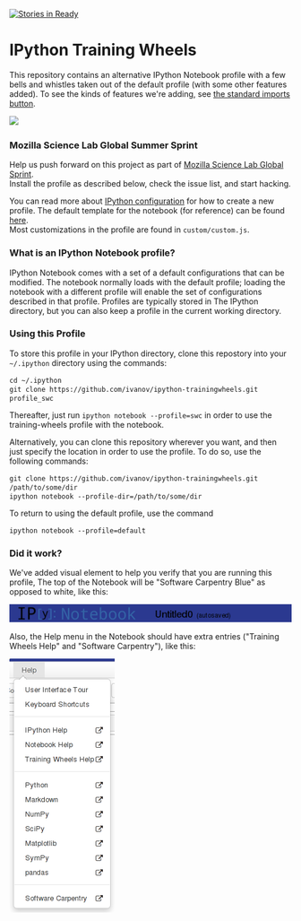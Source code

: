 [![Stories in Ready](https://badge.waffle.io/ivanov/ipython-trainingwheels.png?label=ready&title=Ready)](https://waffle.io/ivanov/ipython-trainingwheels)
# IPython Training Wheels

This repository contains an alternative IPython Notebook profile
with a few bells and whistles taken out of the default profile 
(with some other features added).  To see the kinds of features we're adding,
see [the standard
imports button](https://github.com/ivanov/ipython-trainingwheels/pull/12).

![](https://cloud.githubusercontent.com/assets/118211/3665994/e24c8be4-11eb-11e4-856d-2506249ff261.png)

### Mozilla Science Lab Global Summer Sprint

Help us push forward on this project as part of [Mozilla Science Lab Global
Sprint](https://etherpad.mozilla.org/sciencelab-2014summersprint-ipython-novice-profile).  
Install the profile as described below, check the issue list, and start hacking.  

You can read more about [IPython configuration](http://ipython.org/ipython-doc/dev/config/intro.html)
for how to create a new profile.  The default template for the notebook (for reference) 
can be found [here](https://github.com/ipython/ipython/blob/master/IPython/html/templates/notebook.html).  
Most customizations in the profile are found in `custom/custom.js`.  

### What is an IPython Notebook profile?  

IPython Notebook comes with a set of a default configurations that 
can be modified.  The notebook normally loads with the default 
profile; loading the notebook with a different profile will enable the 
set of configurations described in that profile.  Profiles are typically stored 
in The IPython directory, but you can also keep a profile in the current 
working directory.  

### Using this Profile

To store this profile in your IPython directory, clone this repostory 
into your `~/.ipython` directory using the commands: 

    cd ~/.ipython
    git clone https://github.com/ivanov/ipython-trainingwheels.git profile_swc

Thereafter, just run `ipython notebook --profile=swc` in order to use the training-wheels
profile with the notebook.  

Alternatively, you can clone this repository wherever you want, and then just
specify the location in order to use the profile.  To do so, use the following commands:

    git clone https://github.com/ivanov/ipython-trainingwheels.git /path/to/some/dir
    ipython notebook --profile-dir=/path/to/some/dir

To return to using the default profile, use the command

	ipython notebook --profile=default
	
### Did it work?

We've added visual element to help you verify that you are running this profile,
The top of the Notebook will be "Software Carpentry Blue" as opposed to white,
like this:

![](/images/header.png)

Also, the Help menu in the Notebook should have extra entries ("Training Wheels
Help" and "Software Carpentry"), like this:

![](/images/help_menu.png)
